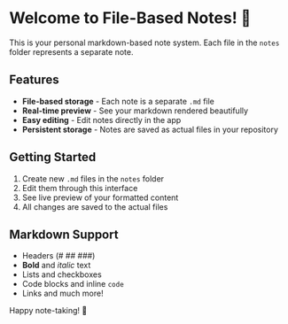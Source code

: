 # Welcome to File-Based Notes! 📝

This is your personal markdown-based note system. Each file in the `notes` folder represents a separate note.

## Features
- **File-based storage** - Each note is a separate `.md` file
- **Real-time preview** - See your markdown rendered beautifully
- **Easy editing** - Edit notes directly in the app
- **Persistent storage** - Notes are saved as actual files in your repository

## Getting Started
1. Create new `.md` files in the `notes` folder
2. Edit them through this interface
3. See live preview of your formatted content
4. All changes are saved to the actual files

## Markdown Support
- Headers (# ## ###)
- **Bold** and *italic* text
- Lists and checkboxes
- Code blocks and inline `code`
- Links and much more!

Happy note-taking! 🚀
